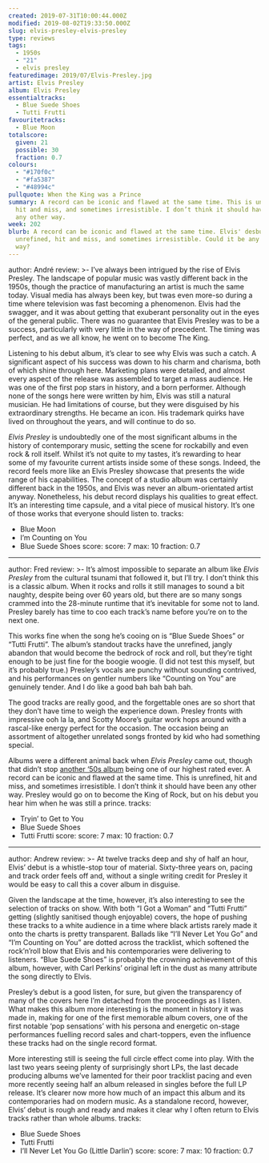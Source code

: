 ```yaml
---
created: 2019-07-31T10:00:44.000Z
modified: 2019-08-02T19:33:50.000Z
slug: elvis-presley-elvis-presley
type: reviews
tags:
  - 1950s
  - "21"
  - elvis presley
featuredimage: 2019/07/Elvis-Presley.jpg
artist: Elvis Presley
album: Elvis Presley
essentialtracks:
  - Blue Suede Shoes
  - Tutti Frutti
favouritetracks:
  - Blue Moon
totalscore:
  given: 21
  possible: 30
  fraction: 0.7
colours:
  - "#170f0c"
  - "#fa5387"
  - "#48994c"
pullquote: When the King was a Prince
summary: A record can be iconic and flawed at the same time. This is unrefined,
  hit and miss, and sometimes irresistible. I don’t think it should have been
  any other way.
week: 202
blurb: A record can be iconic and flawed at the same time. Elvis' desbut is
  unrefined, hit and miss, and sometimes irresistible. Could it be any other
  way?
---
```

author: André
review: >-
  I’ve always been intrigued by the rise of Elvis Presley. The landscape of
  popular music was vastly different back in the 1950s, though the practice of
  manufacturing an artist is much the same today. Visual media has always been
  key, but twas even more-so during a time where television was fast becoming a
  phenomenon. Elvis had the swagger, and it was about getting that exuberant
  personality out in the eyes of the general public. There was no guarantee that
  Elvis Presley was to be a success, particularly with very little in the way of
  precedent. The timing was perfect, and as we all know, he went on to become
  The King.


  Listening to his debut album, it’s clear to see why Elvis was such a catch. A significant aspect of his success was down to his charm and charisma, both of which shine through here. Marketing plans were detailed, and almost every aspect of the release was assembled to target a mass audience. He was one of the first pop stars in history, and a born performer. Although none of the songs here were written by him, Elvis was still a natural musician. He had limitations of course, but they were disguised by his extraordinary strengths. He became an icon. His trademark quirks have lived on throughout the years, and will continue to do so.


  *Elvis Presley* is undoubtedly one of the most significant albums in the history of contemporary music, setting the scene for rockabilly and even rock & roll itself. Whilst it’s not quite to my tastes, it’s rewarding to hear some of my favourite current artists inside some of these songs. Indeed, the record feels more like an Elvis Presley showcase that presents the wide range of his capabilities. The concept of a studio album was certainly different back in the 1950s, and Elvis was never an album-orientated artist anyway. Nonetheless, his debut record displays his qualities to great effect. It’s an interesting time capsule, and a vital piece of musical history. It’s one of those works that everyone should listen to.
tracks:
  - Blue Moon
  - ­­I’m Counting on You
  - ­­Blue Suede Shoes
score:
  score: 7
  max: 10
  fraction: 0.7
---
author: Fred
review: >-
  It’s almost impossible to separate an album like *Elvis Presley* from the
  cultural tsunami that followed it, but I’ll try. I don’t think this is a
  classic album. When it rocks and rolls it still manages to sound a bit
  naughty, despite being over 60 years old, but there are so many songs crammed
  into the 28-minute runtime that it’s inevitable for some not to land. Presley
  barely has time to coo each track’s name before you’re on to the next one.

  This works fine when the song he’s cooing on is “Blue Suede Shoes” or “Tutti Frutti”. The album’s standout tracks have the unrefined, jangly abandon that would become the bedrock of rock and roll, but they’re tight enough to be just fine for the boogie woogie. (I did not test this myself, but it’s probably true.) Presley’s vocals are punchy without sounding contrived, and his performances on gentler numbers like “Counting on You” are genuinely tender. And I do like a good bah bah bah bah.

  The good tracks are really good, and the forgettable ones are so short that they don’t have time to weigh the experience down. Presley fronts with impressive ooh la la, and Scotty Moore’s guitar work hops around with a rascal-like energy perfect for the occasion. The occasion being an assortment of altogether unrelated songs fronted by kid who had something special.

  Albums were a different animal back when *Elvis Presley* came out, though that didn’t stop [another ‘50s album](<reviews/miles-davis-kind-of-blue/>) being one of our highest rated ever. A record can be iconic and flawed at the same time. This is unrefined, hit and miss, and sometimes irresistible. I don’t think it should have been any other way. Presley would go on to become the King of Rock, but on his debut you hear him when he was still a prince.
tracks:
  - Tryin’ to Get to You
  - ­­Blue Suede Shoes
  - ­­Tutti Frutti
score:
  score: 7
  max: 10
  fraction: 0.7
---
author: Andrew
review: >-
  At twelve tracks deep and shy of half an hour, Elvis’ debut is a whistle-stop
  tour of material. Sixty-three years on, pacing and track order feels off and,
  without a single writing credit for Presley it would be easy to call this a
  cover album in disguise.


  Given the landscape at the time, however, it’s also interesting to see the selection of tracks on show. With both “I Got a Woman” and “Tutti Frutti” getting (slightly sanitised though enjoyable) covers, the hope of pushing these tracks to a white audience in a time where black artists rarely made it onto the charts is pretty transparent. Ballads like “I’ll Never Let You Go” and “I’m Counting on You” are dotted across the tracklist, which softened the rock’n’roll blow that Elvis and his contemporaries were delivering to listeners. “Blue Suede Shoes” is probably the crowning achievement of this album, however, with Carl Perkins’ original left in the dust as many attribute the song directly to Elvis.


  Presley’s debut is a good listen, for sure, but given the transparency of many of the covers here I’m detached from the proceedings as I listen. What makes this album more interesting is the moment in history it was made in, making for one of the first memorable album covers, one of the first notable ‘pop sensations’ with his persona and energetic on-stage performances fuelling record sales and chart-toppers, even the influence these tracks had on the single record format.


  More interesting still is seeing the full circle effect come into play. With the last two years seeing plenty of surprisingly short LPs, the last decade producing albums we’ve lamented for their poor tracklist pacing and even more recently seeing half an album released in singles before the full LP release. It’s clearer now more how much of an impact this album and its contemporaries had on modern music. As a standalone record, however, Elvis’ debut is rough and ready and makes it clear why I often return to Elvis tracks rather than whole albums.
tracks:
  - Blue Suede Shoes
  - ­­Tutti Frutti
  - ­­I’ll Never Let You Go (Little Darlin’)
score:
  score: 7
  max: 10
  fraction: 0.7
